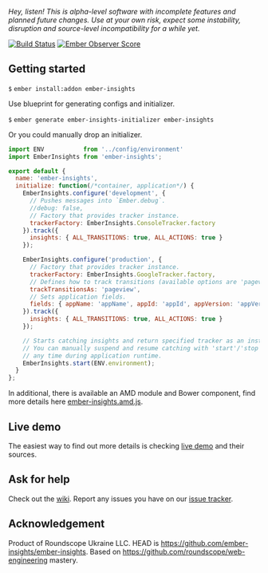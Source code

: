 _Hey, listen! This is alpha-level software with incomplete features and planned future changes. Use at your own risk, expect some instability, disruption and source-level incompatibility for a while yet._

[![Build Status](https://travis-ci.org/ember-insights/ember-insights.svg?branch=master)](https://travis-ci.org/ember-insights/ember-insights) [![Ember Observer Score](http://emberobserver.com/badges/ember-insights.svg)](http://emberobserver.com/addons/ember-insights)

## Getting started

`$` `ember install:addon ember-insights`

Use blueprint for generating configs and initializer.

`$` `ember generate ember-insights-initializer ember-insights`

Or you could manually drop an initializer.

```javascript
import ENV           from '../config/environment'
import EmberInsights from 'ember-insights';

export default {
  name: 'ember-insights',
  initialize: function(/*container, application*/) {
    EmberInsights.configure('development', {
      // Pushes messages into `Ember.debug`.
      //debug: false,
      // Factory that provides tracker instance.
      trackerFactory: EmberInsights.ConsoleTracker.factory
    }).track({
      insights: { ALL_TRANSITIONS: true, ALL_ACTIONS: true }
    });

    EmberInsights.configure('production', {
      // Factory that provides tracker instance.
      trackerFactory: EmberInsights.GoogleTracker.factory,
      // Defines how to track transitions (available options are 'pageview', 'event').
      trackTransitionsAs: 'pageview',
      // Sets application fields.
      fields: { appName: 'appName', appId: 'appId', appVersion: 'appVersion'}
    }).track({
      insights: { ALL_TRANSITIONS: true, ALL_ACTIONS: true }
    });

    // Starts catching insights and return specified tracker as an instance.
    // You can manually suspend and resume catching with 'start'/'stop' functions
    // any time during application runtime.
    EmberInsights.start(ENV.environment);
  }
};
```

In additional, there is available an AMD module and Bower component, find more details here [ember-insights.amd.js](https://github.com/ember-insights/ember-insights.amd.js).

## Live demo

The easiest way to find out more details is checking [live demo](http://ember-insights.github.io/#example-component) and their sources.

## Ask for help

Check out the [wiki](https://github.com/ember-insights/ember-insights/wiki). Report any issues you have on our [issue tracker](https://github.com/ember-insights/ember-insights/issues).

## Acknowledgement

Product of Roundscope Ukraine LLC. HEAD is https://github.com/ember-insights/ember-insights. Based on https://github.com/roundscope/web-engineering mastery.
